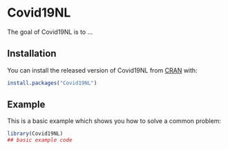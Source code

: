 
# Covid19NL

<!-- badges: start -->
<!-- badges: end -->

The goal of Covid19NL is to ...

## Installation

You can install the released version of Covid19NL from [CRAN](https://CRAN.R-project.org) with:

``` r
install.packages("Covid19NL")
```

## Example

This is a basic example which shows you how to solve a common problem:

``` r
library(Covid19NL)
## basic example code
```

